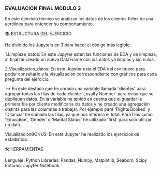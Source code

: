 ### EVALUACIÓN FINAL MODULO 3

En este ejercicio técnico se analizan los datos de los clientes fieles de una aerolinea para entender su comportamiento.

📚 ESTRUCTURA DEL EJERCICIO

He dividido los Jupyters en 3 para hacer el código más legible:

1.Limpieza_datos: En este Jupyter estan las funciones de EDA y de limpieza, al final he creado un nuevo DataFrame con los datos ya limpios y sin nulos. 

2.Visualizacion_datos: En este Jupyter esta el EDA del csv nuevo para poder consultarlo y la visualización correspondiente con gráficos para cada pregunta del ejercicio.

--> En este destaco que he creado una variable llamada 'clientes' para agrupar todas las filas de cada cliente 'Loyalty Number' para evitar que se dupliquen datos.
En la variable he tenido en cuenta que el guardar la primera fila por cliente modificaría los datos y he creado una agregación distinta para las columnas a trabajar. Por ejemplo para 'Flights Booked' y 'Ditancia' he sumado las filas, ya que nos interesa el total. Para filas como 'Education', 'Gender' o 'Marital Status' he utilizado 'first' para solo utilizar un dato. 

VisualizaciónBONUS: En este Jupyter he realizado los ejercicios de estadística.


🛠️ HERRAMIENTAS

Lenguaje: Python
Librerías: Pandas, Numpy, Matplotlib, Seaborn, Scipy
Entorno: Jupyter Notebook

